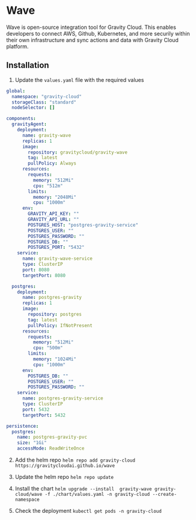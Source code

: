 # Wave

Wave is open-source integration tool for Gravity Cloud. This enables developers to connect AWS, Github, Kubernetes, and more securily within their own infrastructure and sync actions and data with Gravity Cloud platform.

## Installation

1. Update the `values.yaml` file with the required values
```yaml
global:
  namespace: "gravity-cloud"
  storageClass: "standard"
  nodeSelector: []

components:
  gravityAgent:
    deployment:
      name: gravity-wave
      replicas: 1
      image:
        repository: gravitycloud/gravity-wave
        tag: latest
        pullPolicy: Always
      resources:
        requests:
          memory: "512Mi"
          cpu: "512m"
        limits:
          memory: "2048Mi"
          cpu: "1000m"
      env:
        GRAVITY_API_KEY: ""
        GRAVITY_API_URL: ""
        POSTGRES_HOST: "postgres-gravity-service"
        POSTGRES_USER: ""
        POSTGRES_PASSWORD: ""
        POSTGRES_DB: ""
        POSTGRES_PORT: "5432"
    service:
      name: gravity-wave-service
      type: ClusterIP
      port: 8080
      targetPort: 8080

  postgres:
    deployment:
      name: postgres-gravity
      replicas: 1
      image:
        repository: postgres
        tag: latest
        pullPolicy: IfNotPresent
      resources:
        requests:
          memory: "512Mi"
          cpu: "500m"
        limits:
          memory: "1024Mi"
          cpu: "1000m"
      env:
        POSTGRES_DB: ""
        POSTGRES_USER: ""
        POSTGRES_PASSWORD: ""
    service:
      name: postgres-gravity-service
      type: ClusterIP
      port: 5432
      targetPort: 5432

persistence:
  postgres:
    name: postgres-gravity-pvc
    size: "1Gi"
    accessMode: ReadWriteOnce
```

2. Add the helm repo `helm repo add gravity-cloud https://gravitycloudai.github.io/wave`

3. Update the helm repo `helm repo update`

4. Install the chart `helm upgrade --install  gravity-wave gravity-cloud/wave -f ./chart/values.yaml -n gravity-cloud --create-namespace`

5. Check the deployment `kubectl get pods -n gravity-cloud`